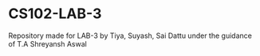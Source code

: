 # CS102-LAB-3
Repository made for LAB-3 by Tiya, Suyash, Sai Dattu under the guidance of T.A Shreyansh Aswal
